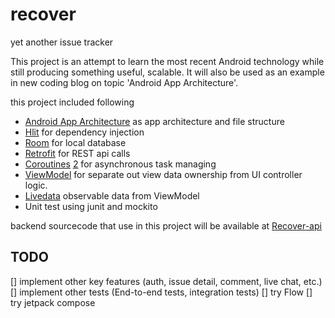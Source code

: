 # recover
yet another issue tracker

This project is an attempt to learn the most recent Android technology while still producing something useful, scalable. It will also be used as an example in new coding blog on topic 'Android App Architecture'.

this project included following
* [Android App Architecture](https://developer.android.com/jetpack/guide) as app architecture and file structure
* [Hlit](https://developer.android.com/training/dependency-injection/hilt-android) for dependency injection
* [Room](https://developer.android.com/training/data-storage/room) for local database
* [Retrofit](https://square.github.io/retrofit/) for REST api calls
* [Coroutines](https://developer.android.com/kotlin/coroutines) [2](https://developer.android.com/topic/libraries/architecture/coroutines) for asynchronous task managing
* [ViewModel](https://developer.android.com/topic/libraries/architecture/viewmodel) for separate out view data ownership from UI controller logic.
* [Livedata](https://developer.android.com/topic/libraries/architecture/livedata) observable data from ViewModel
* Unit test using junit and mockito

backend sourcecode that use in this project will be available at [Recover-api](https://github.com/echoneet/recover-api)

## TODO
[] implement other key features (auth, issue detail, comment, live chat, etc.)
[] implement other tests (End-to-end tests, integration tests)
[] try Flow
[] try jetpack compose
